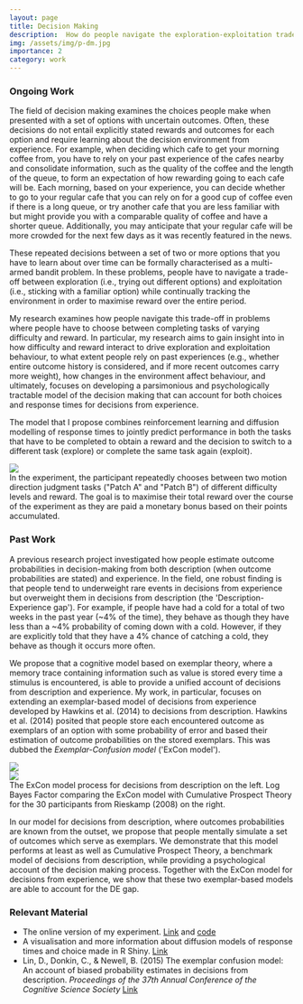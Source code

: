```yaml
---
layout: page
title: Decision Making
description:  How do people navigate the exploration-exploitation trade-off?
img: /assets/img/p-dm.jpg
importance: 2
category: work
---
```

### Ongoing Work
The field of decision making examines the choices people make when presented with a set of options with uncertain outcomes. Often, these decisions do not entail explicitly stated rewards and outcomes for each option and require learning about the decision environment from experience. For example, when deciding which cafe to get your morning coffee from, you have to rely on your past experience of the cafes nearby and consolidate information, such as the quality of the coffee and the length of the queue, to form an expectation of how rewarding going to each cafe will be. Each morning, based on your experience, you can decide whether to go to your regular cafe that you can rely on for a good cup of coffee even if there is a long queue, or try another cafe that you are less familiar with but might provide you with a comparable quality of coffee and have a shorter queue. Additionally, you may anticipate that your regular cafe will be more crowded for the next few days as it was recently featured in the news.

These repeated decisions between a set of two or more options that you have to learn about over time can be formally characterised as a multi-armed bandit problem. In these problems, people have to navigate a trade-off between exploration (i.e., trying out different options) and exploitation (i.e., sticking with a familiar option) while continually tracking the environment in order to maximise reward over the entire period.

My research examines how people navigate this trade-off in problems where people have to choose between completing tasks of varying difficulty and reward. In particular, my research aims to gain insight into in how difficulty and reward interact to drive exploration and exploitation behaviour, to what extent people rely on past experiences (e.g., whether entire outcome history is considered, and if more recent outcomes carry more weight), how changes in the environment affect behaviour, and ultimately, focuses on developing a parsimonious and psychologically tractable model of the decision making that can account for both choices and response times for decisions from experience.

The model that I propose combines reinforcement learning and diffusion modelling of response times to jointly predict performance in both the tasks that have to be completed to obtain a reward and the decision to switch to a different task (explore) or complete the same task again (exploit).

<div class="row">
    <div class="col-sm mt-3 mt-md-0">
        <img class="img-fluid rounded z-depth-1" src="{{ '/assets/img/Exp-Exp-Rec.gif' | relative_url }}"/>
    </div>
</div>
<div class="caption">
    In the experiment, the participant repeatedly chooses between two motion direction judgment tasks ("Patch A" and "Patch B") of different difficulty levels and reward. The goal is to maximise their total reward over the course of the experiment as they are paid a monetary bonus based on their points accumulated.
</div>

### Past Work
A previous research project investigated how people estimate outcome probabilities in decision-making from both description (when outcome probabilities are stated) and experience. In the field, one robust finding is that people tend to underweight rare events in decisions from experience but overweight them in decisions from description (the 'Description-Experience gap'). For example, if people have had a cold for a total of two weeks in the past year (~4% of the time), they behave as though they have less than a ~4% probability of coming down with a cold. However, if they are explicitly told that they have a 4% chance of catching a cold, they behave as though it occurs more often.

We propose that a cognitive model based on exemplar theory, where a memory trace containing information such as value is stored every time a stimulus is encountered, is able to provide a unified account of decisions from description and experience. My work, in particular, focuses on extending an exemplar-based model of decisions from experience developed by Hawkins et al. (2014) to decisions from description. Hawkins et al. (2014) posited that people store each encountered outcome as exemplars of an option with some probability of error and based their estimation of outcome probabilities on the stored exemplars. This was dubbed the *Exemplar-Confusion model* ('ExCon model').

<div class="row">
    <div class="col-sm mt-3 mt-md-0">
        <img class="img-fluid rounded z-depth-1" src="{{ '/assets/img/Excon-Fig.png' | relative_url }}"/>
    </div>
    <div class="col-sm mt-3 mt-md-0">
        <img class="img-fluid rounded z-depth-1" src="{{ '/assets/img/Excon-BF.png' | relative_url }}"/>
    </div>
</div>
<div class="caption">
    The ExCon model process for decisions from description on the left. Log Bayes Factor comparing the ExCon model with Cumulative Prospect Theory for the 30 participants from Rieskamp (2008) on the right.
</div>

In our model for decisions from description, where outcomes probabilities are known from the outset, we propose that people mentally simulate a set of outcomes which serve as exemplars. We demonstrate that this model performs at least as well as Cumulative Prospect Theory, a benchmark model of decisions from description, while providing a psychological account of the decision making process. Together with the ExCon model for decisions from experience, we show that these two exemplar-based models are able to account for the DE gap.

### Relevant Material
* The online version of my experiment. <a href="https://exp-exp-289600.ts.r.appspot.com/">Link</a> and <a href="https://github.com/dbrhln/EXP-EXP-ONLINE-2020" target="_blank">code</a>
* A visualisation and more information about diffusion models of response times and choice made in R Shiny. <a href="https://dbrhln.shinyapps.io/simulate-DDM/" target="_blank">Link</a>
* Lin, D., Donkin, C., & Newell, B. (2015) The exemplar confusion model: An account of biased probability estimates in decisions from description. *Proceedings of the 37th Annual Conference of the Cognitive Science Society* <a href="http://www2.psy.unsw.edu.au/users/cdonkin/publications/cogsci15a.pdf" target="_blank">Link</a>
